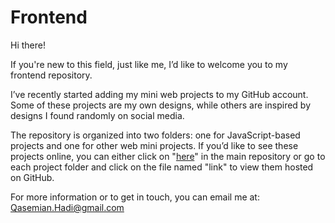 # Frontend

Hi there!

If you're new to this field, just like me, I’d like to welcome you to my frontend repository.

I’ve recently started adding my mini web projects to my GitHub account. Some of these projects are my own designs, while others are inspired by designs I found randomly on social media.

The repository is organized into two folders: one for JavaScript-based projects and one for other web mini projects. If you’d like to see these projects online, you can either click on "[here](https://hq-coding.github.io/Frontend/)" in the main repository or go to each project folder and click on the file named "link" to view them hosted on GitHub.

For more information or to get in touch, you can email me at:
Qasemian.Hadi@gmail.com
